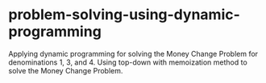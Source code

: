 # problem-solving-using-dynamic-programming
Applying dynamic programming for solving the Money Change Problem for denominations 1, 3, and 4.
Using top-down with memoization method to solve the Money Change Problem.
